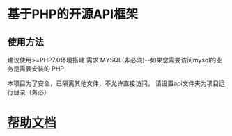 # 基于PHP的开源API框架
## 使用方法
建议使用>=PHP7.0环境搭建
需求
MYSQL(非必须)--如果您需要访问mysql的业务是需要安装的
PHP

本项目为了安全，已隔离其他文件，不允许直接访问。
请设置api文件夹为项目运行目录（务必）

# [**帮助文档**](http://old.doraeclub.com/ "帮助文档")
